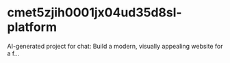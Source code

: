 # cmet5zjih0001jx04ud35d8sl-platform
AI-generated project for chat: Build a modern, visually appealing website for a f...
